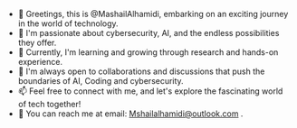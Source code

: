 - 👋 Greetings, this is @MashailAlhamidi, embarking on an exciting journey in the world of technology.
- 👀 I'm passionate about cybersecurity, AI, and the endless possibilities they offer.
- 🌱 Currently, I'm learning and growing through research and hands-on experience.
- 💞️ I'm always open to collaborations and discussions that push the boundaries of AI, Coding and cybersecurity.
- 📫 Feel free to connect with me, and let's explore the fascinating world of tech together!
- 📧 You can reach me at email: Mshailalhamidi@outlook.com .
